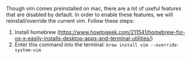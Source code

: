 Though vim comes preinstalled on mac, there are a lot of useful features that are disabled by default. In order to enable these features, we will reinstall/override the current vim. Follow these steps: 
1. Install homebrew (https://www.howtogeek.com/211541/homebrew-for-os-x-easily-installs-desktop-apps-and-terminal-utilities/)
2. Enter this command into the terminal: `brew install vim --override-system-vim`
